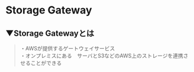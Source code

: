 # Storage Gateway

## ▼Storage Gatewayとは
>・AWSが提供するゲートウェイサービス<br>
>・オンプレミスにある　サーバとS3などのAWS上のストレージを連携させることができる<br>
<br>

